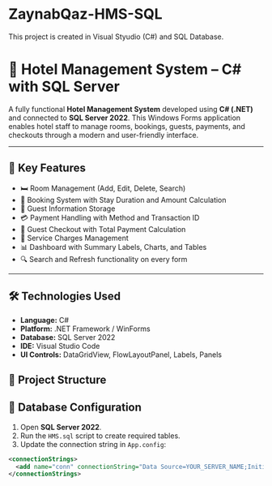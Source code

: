 # ZaynabQaz-HMS-SQL
This project is created in Visual Styudio (C#)  and SQL  Database.
# 🏨 Hotel Management System – C# with SQL Server

A fully functional **Hotel Management System** developed using **C# (.NET)** and connected to **SQL Server 2022**. This Windows Forms application enables hotel staff to manage rooms, bookings, guests, payments, and checkouts through a modern and user-friendly interface.

---

## 🚀 Key Features

- 🛏️ Room Management (Add, Edit, Delete, Search)
- 📆 Booking System with Stay Duration and Amount Calculation
- 👤 Guest Information Storage
- 💳 Payment Handling with Method and Transaction ID
- 🚪 Guest Checkout with Total Payment Calculation
- 🧾 Service Charges Management
- 📊 Dashboard with Summary Labels, Charts, and Tables
- 🔍 Search and Refresh functionality on every form

---

## 🛠️ Technologies Used

- **Language:** C#
- **Platform:** .NET Framework / WinForms
- **Database:** SQL Server 2022
- **IDE:** Visual Studio Code
- **UI Controls:** DataGridView, FlowLayoutPanel, Labels, Panels

## 📁 Project Structure
## 🔧 Database Configuration

1. Open **SQL Server 2022**.
2. Run the `HMS.sql` script to create required tables.
3. Update the connection string in `App.config`:
```xml
<connectionStrings>
  <add name="conn" connectionString="Data Source=YOUR_SERVER_NAME;Initial Catalog=HMS;Integrated Security=True" />
</connectionStrings>
